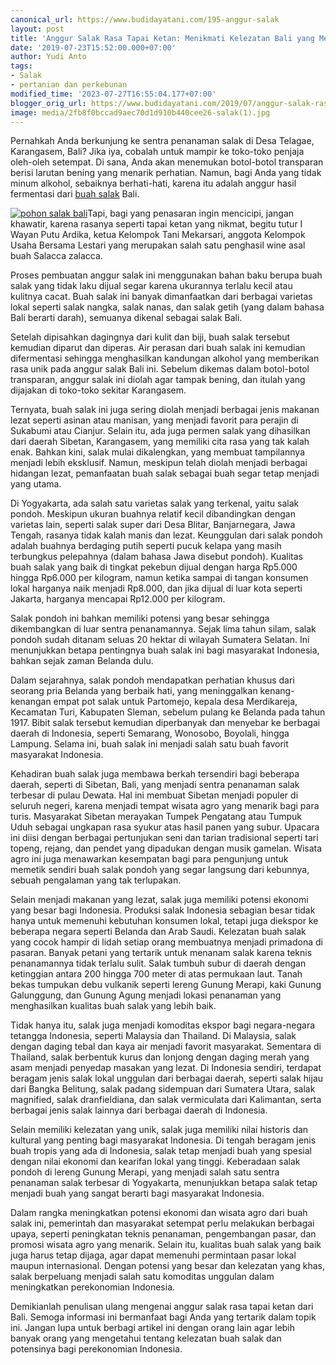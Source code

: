 ```yaml
---
canonical_url: https://www.budidayatani.com/195-anggur-salak
layout: post
title: 'Anggur Salak Rasa Tapai Ketan: Menikmati Kelezatan Bali yang Menyegarkan'
date: '2019-07-23T15:52:00.000+07:00'
author: Yudi Anto
tags:
- Salak
- pertanian dan perkebunan
modified_time: '2023-07-27T16:55:04.177+07:00'
blogger_orig_url: https://www.budidayatani.com/2019/07/anggur-salak-rasa-tapai-ketan-dari-bali.html
image: media/2fb8f0bccad9aec70d1d910b440cee26-salak(1).jpg
---
```

Pernahkah Anda berkunjung ke sentra penanaman salak di Desa Telagae, Karangasem, Bali? Jika iya, cobalah untuk mampir ke toko-toko penjaja oleh-oleh setempat. Di sana, Anda akan menemukan botol-botol transparan berisi larutan bening yang menarik perhatian. Namun, bagi Anda yang tidak minum alkohol, sebaiknya berhati-hati, karena itu adalah anggur hasil fermentasi dari [buah salak](https://www.budidayatani.com/search/label/Salak) Bali.

[![pohon salak bali](https://blogger.googleusercontent.com/img/b/R29vZ2xl/AVvXsEiHWNjzxlSdBw7JYLVRoACI4tRHLi1tEfd0oIfNg3-HCYedXJA87zgA9xo5IGwwdw8d-mZ8IVR396VTv9rp9azCAnMdZH5yZ2-wkGYhMO1XKUzyQ_alT8uyVgXYpPtUx3QdGn2P6j4IJIPaRkFIaJJqIth3mp6sG_AUhjbT3RH7iwSP5Cqw3jwHABmgnpPW/w640-h374/salak(1).jpg)](https://blogger.googleusercontent.com/img/b/R29vZ2xl/AVvXsEiHWNjzxlSdBw7JYLVRoACI4tRHLi1tEfd0oIfNg3-HCYedXJA87zgA9xo5IGwwdw8d-mZ8IVR396VTv9rp9azCAnMdZH5yZ2-wkGYhMO1XKUzyQ_alT8uyVgXYpPtUx3QdGn2P6j4IJIPaRkFIaJJqIth3mp6sG_AUhjbT3RH7iwSP5Cqw3jwHABmgnpPW/s2050/salak(1).jpg)Tapi, bagi yang penasaran ingin mencicipi, jangan khawatir, karena rasanya seperti tapai ketan yang nikmat, begitu tutur I Wayan Putu Ardika, ketua Kelompok Tani Mekarsari, anggota Kelompok Usaha Bersama Lestari yang merupakan salah satu penghasil wine asal buah Salacca zalacca.

Proses pembuatan anggur salak ini menggunakan bahan baku berupa buah salak yang tidak laku dijual segar karena ukurannya terlalu kecil atau kulitnya cacat. Buah salak ini banyak dimanfaatkan dari berbagai varietas lokal seperti salak nangka, salak nanas, dan salak getih (yang dalam bahasa Bali berarti darah), semuanya dikenal sebagai salak Bali.

Setelah dipisahkan dagingnya dari kulit dan biji, buah salak tersebut kemudian diparut dan diperas. Air perasan dari buah salak ini kemudian difermentasi sehingga menghasilkan kandungan alkohol yang memberikan rasa unik pada anggur salak Bali ini. Sebelum dikemas dalam botol-botol transparan, anggur salak ini diolah agar tampak bening, dan itulah yang dijajakan di toko-toko sekitar Karangasem.

Ternyata, buah salak ini juga sering diolah menjadi berbagai jenis makanan lezat seperti asinan atau manisan, yang menjadi favorit para perajin di Sukabumi atau Cianjur. Selain itu, ada juga permen salak yang dihasilkan dari daerah Sibetan, Karangasem, yang memiliki cita rasa yang tak kalah enak. Bahkan kini, salak mulai dikalengkan, yang membuat tampilannya menjadi lebih eksklusif. Namun, meskipun telah diolah menjadi berbagai hidangan lezat, pemanfaatan buah salak sebagai buah segar tetap menjadi yang utama.

Di Yogyakarta, ada salah satu varietas salak yang terkenal, yaitu salak pondoh. Meskipun ukuran buahnya relatif kecil dibandingkan dengan varietas lain, seperti salak super dari Desa Blitar, Banjarnegara, Jawa Tengah, rasanya tidak kalah manis dan lezat. Keunggulan dari salak pondoh adalah buahnya berdaging putih seperti pucuk kelapa yang masih terbungkus pelepahnya (dalam bahasa Jawa disebut pondoh). Kualitas buah salak yang baik di tingkat pekebun dijual dengan harga Rp5.000 hingga Rp6.000 per kilogram, namun ketika sampai di tangan konsumen lokal harganya naik menjadi Rp8.000, dan jika dijual di luar kota seperti Jakarta, harganya mencapai Rp12.000 per kilogram.

Salak pondoh ini bahkan memiliki potensi yang besar sehingga dikembangkan di luar sentra penanamannya. Sejak lima tahun silam, salak pondoh sudah ditanam seluas 20 hektar di wilayah Sumatera Selatan. Ini menunjukkan betapa pentingnya buah salak ini bagi masyarakat Indonesia, bahkan sejak zaman Belanda dulu.

Dalam sejarahnya, salak pondoh mendapatkan perhatian khusus dari seorang pria Belanda yang berbaik hati, yang meninggalkan kenang-kenangan empat pot salak untuk Partomejo, kepala desa Merdikareja, Kecamatan Turi, Kabupaten Sleman, sebelum pulang ke Belanda pada tahun 1917. Bibit salak tersebut kemudian diperbanyak dan menyebar ke berbagai daerah di Indonesia, seperti Semarang, Wonosobo, Boyolali, hingga Lampung. Selama ini, buah salak ini menjadi salah satu buah favorit masyarakat Indonesia.

Kehadiran buah salak juga membawa berkah tersendiri bagi beberapa daerah, seperti di Sibetan, Bali, yang menjadi sentra penanaman salak terbesar di pulau Dewata. Hal ini membuat Sibetan menjadi populer di seluruh negeri, karena menjadi tempat wisata agro yang menarik bagi para turis. Masyarakat Sibetan merayakan Tumpek Pengatang atau Tumpuk Uduh sebagai ungkapan rasa syukur atas hasil panen yang subur. Upacara ini diisi dengan berbagai pertunjukan seni dan tarian tradisional seperti tari topeng, rejang, dan pendet yang dipadukan dengan musik gamelan. Wisata agro ini juga menawarkan kesempatan bagi para pengunjung untuk memetik sendiri buah salak pondoh yang segar langsung dari kebunnya, sebuah pengalaman yang tak terlupakan.

Selain menjadi makanan yang lezat, salak juga memiliki potensi ekonomi yang besar bagi Indonesia. Produksi salak Indonesia sebagian besar tidak hanya untuk memenuhi kebutuhan konsumen lokal, tetapi juga diekspor ke beberapa negara seperti Belanda dan Arab Saudi. Kelezatan buah salak yang cocok hampir di lidah setiap orang membuatnya menjadi primadona di pasaran. Banyak petani yang tertarik untuk menanam salak karena teknis penanamannya tidak terlalu sulit. Salak tumbuh subur di daerah dengan ketinggian antara 200 hingga 700 meter di atas permukaan laut. Tanah bekas tumpukan debu vulkanik seperti lereng Gunung Merapi, kaki Gunung Galunggung, dan Gunung Agung menjadi lokasi penanaman yang menghasilkan kualitas buah salak yang lebih baik.

Tidak hanya itu, salak juga menjadi komoditas ekspor bagi negara-negara tetangga Indonesia, seperti Malaysia dan Thailand. Di Malaysia, salak dengan daging tebal dan kaya air menjadi favorit masyarakat. Sementara di Thailand, salak berbentuk kurus dan lonjong dengan daging merah yang asam menjadi penyedap masakan yang lezat. Di Indonesia sendiri, terdapat beragam jenis salak lokal unggulan dari berbagai daerah, seperti salak hijau dari Bangka Belitung, salak padang sidempuan dari Sumatera Utara, salak magnified, salak dranfieldiana, dan salak vermiculata dari Kalimantan, serta berbagai jenis salak lainnya dari berbagai daerah di Indonesia.

Selain memiliki kelezatan yang unik, salak juga memiliki nilai historis dan kultural yang penting bagi masyarakat Indonesia. Di tengah beragam jenis buah tropis yang ada di Indonesia, salak tetap menjadi buah yang spesial dengan nilai ekonomi dan kearifan lokal yang tinggi. Keberadaan salak pondoh di lereng Gunung Merapi, yang menjadi salah satu sentra penanaman salak terbesar di Yogyakarta, menunjukkan betapa salak tetap menjadi buah yang sangat berarti bagi masyarakat Indonesia.

Dalam rangka meningkatkan potensi ekonomi dan wisata agro dari buah salak ini, pemerintah dan masyarakat setempat perlu melakukan berbagai upaya, seperti peningkatan teknis penanaman, pengembangan pasar, dan promosi wisata agro yang menarik. Selain itu, kualitas buah salak yang baik juga harus tetap dijaga, agar dapat memenuhi permintaan pasar lokal maupun internasional. Dengan potensi yang besar dan kelezatan yang khas, salak berpeluang menjadi salah satu komoditas unggulan dalam meningkatkan perekonomian Indonesia.

Demikianlah penulisan ulang mengenai anggur salak rasa tapai ketan dari Bali. Semoga informasi ini bermanfaat bagi Anda yang tertarik dalam topik ini. Jangan lupa untuk berbagi artikel ini dengan orang lain agar lebih banyak orang yang mengetahui tentang kelezatan buah salak dan potensinya bagi perekonomian Indonesia.

